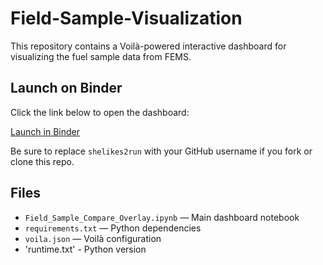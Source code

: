 # Field-Sample-Visualization 

This repository contains a Voilà-powered interactive dashboard for visualizing the fuel sample data from FEMS.

## Launch on Binder

Click the link below to open the dashboard:

[Launch in Binder](https://mybinder.org/v2/gh/shelikes2run/Field-Sample-Visualization-binder/HEAD?urlpath=voila/render/FuelDashboard_Interactive_Complete.ipynb)

Be sure to replace `shelikes2run` with your GitHub username if you fork or clone this repo.

## Files

- `Field_Sample_Compare_Overlay.ipynb` — Main dashboard notebook
- `requirements.txt` — Python dependencies
- `voila.json` — Voilà configuration
- 'runtime.txt' - Python version

